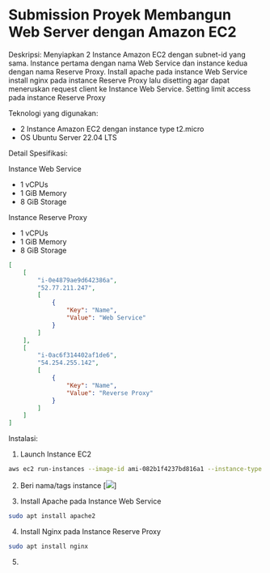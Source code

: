 # Submission Proyek Membangun Web Server dengan Amazon EC2

Deskripsi:
Menyiapkan 2 Instance Amazon EC2 dengan subnet-id yang sama.
Instance pertama dengan nama Web Service dan instance kedua dengan nama Reserve Proxy.
Install apache pada instance Web Service
install nginx pada instance Reserve Proxy lalu disetting agar dapat meneruskan request client ke Instance Web Service.
Setting limit access pada instance Reserve Proxy

Teknologi yang digunakan:
* 2 Instance Amazon EC2 dengan instance type t2.micro
* OS Ubuntu Server 22.04 LTS

Detail Spesifikasi:

Instance Web Service
   * 1 vCPUs
   * 1 GiB Memory
   * 8 GiB Storage

Instance Reserve Proxy
   * 1 vCPUs
   * 1 GiB Memory
   * 8 GiB Storage

```json
[
    [
        "i-0e4879ae9d642386a",
        "52.77.211.247",
        [
            {
                "Key": "Name",
                "Value": "Web Service"
            }
        ]
    ],
    [
        "i-0ac6f314402af1de6",
        "54.254.255.142",
        [
            {
                "Key": "Name",
                "Value": "Reverse Proxy"
            }
        ]
    ]
]
```

Instalasi:

1. Launch Instance EC2
```sh
aws ec2 run-instances --image-id ami-082b1f4237bd816a1 --instance-type t2.micro --key-name erpan --subnet-id subnet-09ef7060c82762b9e --count 2
```

2. Beri nama/tags instance
[![](https://i.imgur.com/NNttgjj.png)]

3. Install Apache pada Instance Web Service
```sh
sudo apt install apache2
```

4. Install Nginx pada Instance Reserve Proxy
```sh
sudo apt install nginx
```

5. 
